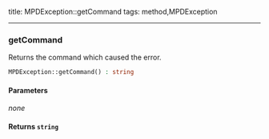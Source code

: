 title: MPDException::getCommand
tags: method,MPDException

---

<div class="method">
<h3 class="method-name">getCommand</h3>
<p>Returns the command which caused the error.<br></p>

```php
MPDException::getCommand() : string
```

#### Parameters

*none*


#### Returns `string`




</div>